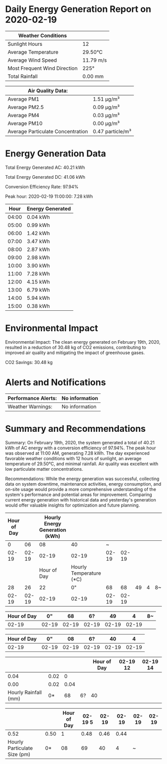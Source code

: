 # Daily Energy Generation Report on 2020-02-19

|Weather Conditions| |
|---|---|
|Sunlight Hours|12|
|Average Temperature|29.50°C|
|Average Wind Speed|11.79 m/s|
|Most Frequent Wind Direction|225°|
|Total Rainfall|0.00 mm|

|Air Quality Data:| |
|---|---|
|Average PM1|1.51 μg/m³|
|Average PM2.5|0.09 μg/m³|
|Average PM4|0.03 μg/m³|
|Average PM10|0.00 μg/m³|
|Average Particulate Concentration|0.47 particle/m³|

# Energy Generation Data

Total Energy Generated AC: 40.21 kWh

Total Energy Generated DC: 41.06 kWh

Conversion Efficiency Rate: 97.94%

Peak hour: 2020-02-19 11:00:00: 7.28 kWh

|Hour|Energy Generated|
|---|---|
|04:00|0.04 kWh|
|05:00|0.99 kWh|
|06:00|1.42 kWh|
|07:00|3.47 kWh|
|08:00|2.87 kWh|
|09:00|2.98 kWh|
|10:00|3.90 kWh|
|11:00|7.28 kWh|
|12:00|4.15 kWh|
|13:00|6.79 kWh|
|14:00|5.94 kWh|
|15:00|0.38 kWh|

# Environmental Impact

Environmental Impact: The clean energy generated on February 19th, 2020, resulted in a reduction of 30.48 kg of CO2 emissions, contributing to improved air quality and mitigating the impact of greenhouse gases.

CO2 Savings:
30.48 kg

# Alerts and Notifications

|Performance Alerts:|No information|
|---|---|
|Weather Warnings:|No information|

# Summary and Recommendations

Summary: On February 19th, 2020, the system generated a total of 40.21 kWh of AC energy with a conversion efficiency of 97.94%. The peak hour was observed at 11:00 AM, generating 7.28 kWh. The day experienced favorable weather conditions with 12 hours of sunlight, an average temperature of 29.50°C, and minimal rainfall. Air quality was excellent with low particulate matter concentrations.

Recommendations: While the energy generation was successful, collecting data on system downtime, maintenance activities, energy consumption, and on-site usage would provide a more comprehensive understanding of the system's performance and potential areas for improvement. Comparing current energy generation with historical data and yesterday's generation would offer valuable insights for optimization and future planning.

|Hour of Day| |Hourly Energy Generation (kWh)| | | | | | |
|---|---|---|---|---|---|---|---|---|
|0|06|08|40|~| | | | |
|02-19|02-19|02-19|02-19|02-19|02-19| | | |
| | |Hour of Day|Hourly Temperature (*C)| | | | | |
|28|26|22|0"|68|68|49|4|8~|
|02-19|02-19|02-19|02-19|02-19|02-19| | | |

|Hour of Day|0"|68|6?|49|4|8~|
|---|---|---|---|---|---|---|
|02-19|02-19|02-19|02-19|02-19|02-19| |

|Hour of Day|0"|08|6?|40|4|
|---|---|---|---|---|---|
|02-19|02-19|02-19|02-19|02-19|02-19|

| | | | |Hour of Day|02-19 12|02-19 14|
|---|---|---|---|---|---|---|
|0.04|0.02|0| | | | |
|0.00|0.02|0.04| | | | |
|Hourly Rainfall (mm)|0*|68|6?|40| | |

| | |Hour of Day|02-19 5|02-19|02-19|02-19|02-19|
|---|---|---|---|---|---|---|---|
|0.52|0.50|1|0.48|0.46|0.44| | |
|Hourly Particulate Size (pm)|0*|08|69|40|4|~| |
